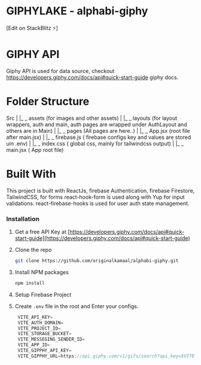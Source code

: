 # GIPHYLAKE - alphabi-giphy

[Edit on StackBlitz ⚡️]

# GIPHY API

Giphy API is used for data source, checkout  https://developers.giphy.com/docs/api#quick-start-guide giphy docs.

# Folder Structure

Src
 |
 |_ _ assets (for images and other assets)
 |
 |_ _ layouts (for layout wrappers, auth and main, auth pages are wrapped under AuthLayout and others are in Main)
 |
 |_ _ pages (All pages are here..)
 |
 |_ _ App.jsx (root file after main.jsx)
 | 
 |_ _ firebase.js ( firebase configs key and values are stored uin .env)
 |
 |_ _ index.css ( global css, mainly for tailwindcss output)
 |
 |_ _ main.jsx ( App root file)

 # Built With

This project is built with ReactJs, firebase Authentication, firebase Firestore, TailwindCSS, for forms react-hook-form is used along with Yup for input validations. react-firebase-hooks is used for user auth state management.


 ### Installation


1. Get a free API Key at [https://developers.giphy.com/docs/api#quick-start-guide](https://developers.giphy.com/docs/api#quick-start-guide)
2. Clone the repo
   ```sh
   git clone https://github.com/originalkamaal/alphabi-giphy.git
   ```
3. Install NPM packages
   ```sh
   npm install
   ```
4. Setup Firebase Project

5. Create `.env` file in the root and Enter your configs. 
   ```js
    VITE_API_KEY=
    VITE_AUTH_DOMAIN=
    VITE_PROJECT_ID=
    VITE_STORAGE_BUCKET=
    VITE_MESSEGING_SENDER_ID=
    VITE_APP_ID=
    VITE_GIPPHY_API_KEY=
    VITE_GIPPHY_URL=https://api.giphy.com/v1/gifs/search?api_key=$VITE_GIPPHY_API_KEY&q=
   ```


    
